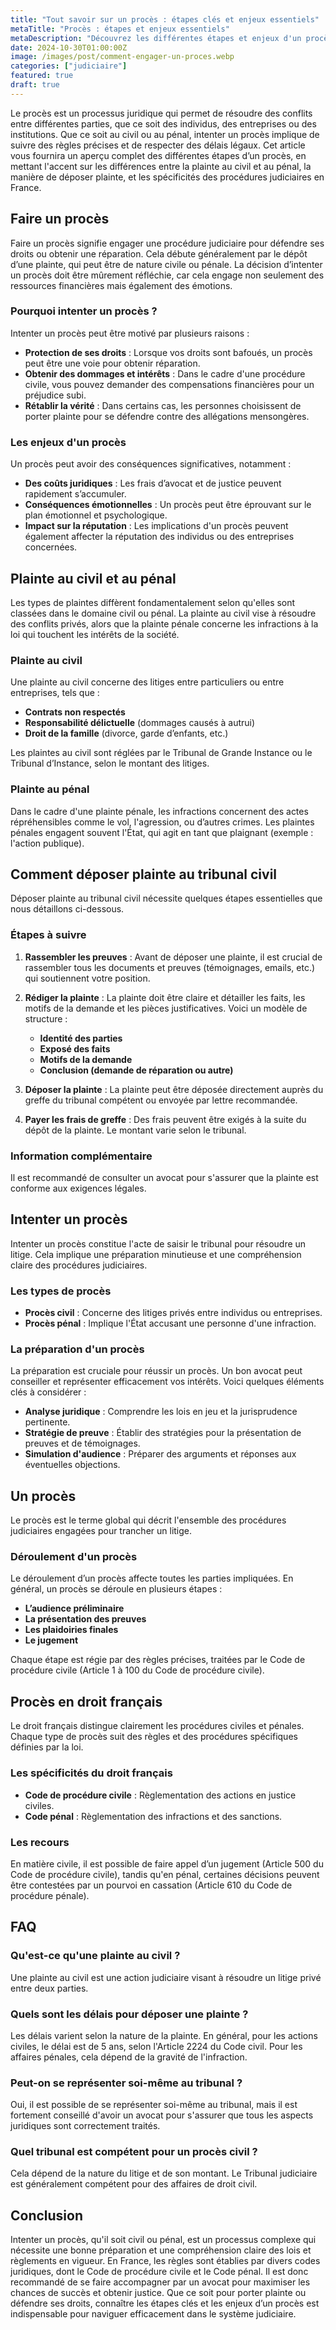 ```yaml
---
title: "Tout savoir sur un procès : étapes clés et enjeux essentiels"
metaTitle: "Procès : étapes et enjeux essentiels"
metaDescription: "Découvrez les différentes étapes et enjeux d'un procès civil et pénal en droit français."
date: 2024-10-30T01:00:00Z
image: /images/post/comment-engager-un-proces.webp
categories: ["judiciaire"]
featured: true
draft: true
---
```


Le procès est un processus juridique qui permet de résoudre des conflits entre différentes parties, que ce soit des individus, des entreprises ou des institutions. Que ce soit au civil ou au pénal, intenter un procès implique de suivre des règles précises et de respecter des délais légaux. Cet article vous fournira un aperçu complet des différentes étapes d’un procès, en mettant l'accent sur les différences entre la plainte au civil et au pénal, la manière de déposer plainte, et les spécificités des procédures judiciaires en France.

## Faire un procès

Faire un procès signifie engager une procédure judiciaire pour défendre ses droits ou obtenir une réparation. Cela débute généralement par le dépôt d’une plainte, qui peut être de nature civile ou pénale. La décision d’intenter un procès doit être mûrement réfléchie, car cela engage non seulement des ressources financières mais également des émotions.

### Pourquoi intenter un procès ?

Intenter un procès peut être motivé par plusieurs raisons :
- **Protection de ses droits** : Lorsque vos droits sont bafoués, un procès peut être une voie pour obtenir réparation.
- **Obtenir des dommages et intérêts** : Dans le cadre d'une procédure civile, vous pouvez demander des compensations financières pour un préjudice subi.
- **Rétablir la vérité** : Dans certains cas, les personnes choisissent de porter plainte pour se défendre contre des allégations mensongères.

### Les enjeux d'un procès

Un procès peut avoir des conséquences significatives, notamment :
- **Des coûts juridiques** : Les frais d’avocat et de justice peuvent rapidement s’accumuler.
- **Conséquences émotionnelles** : Un procès peut être éprouvant sur le plan émotionnel et psychologique.
- **Impact sur la réputation** : Les implications d'un procès peuvent également affecter la réputation des individus ou des entreprises concernées.

## Plainte au civil et au pénal

Les types de plaintes diffèrent fondamentalement selon qu'elles sont classées dans le domaine civil ou pénal. La plainte au civil vise à résoudre des conflits privés, alors que la plainte pénale concerne les infractions à la loi qui touchent les intérêts de la société.

### Plainte au civil

Une plainte au civil concerne des litiges entre particuliers ou entre entreprises, tels que :
- **Contrats non respectés**
- **Responsabilité délictuelle** (dommages causés à autrui)
- **Droit de la famille** (divorce, garde d’enfants, etc.)

Les plaintes au civil sont réglées par le Tribunal de Grande Instance ou le Tribunal d’Instance, selon le montant des litiges.

### Plainte au pénal

Dans le cadre d'une plainte pénale, les infractions concernent des actes répréhensibles comme le vol, l'agression, ou d’autres crimes. Les plaintes pénales engagent souvent l'État, qui agit en tant que plaignant (exemple : l'action publique).

## Comment déposer plainte au tribunal civil

Déposer plainte au tribunal civil nécessite quelques étapes essentielles que nous détaillons ci-dessous.

### Étapes à suivre

1. **Rassembler les preuves** : Avant de déposer une plainte, il est crucial de rassembler tous les documents et preuves (témoignages, emails, etc.) qui soutiennent votre position.
   
2. **Rédiger la plainte** : La plainte doit être claire et détailler les faits, les motifs de la demande et les pièces justificatives. Voici un modèle de structure :
   - **Identité des parties**
   - **Exposé des faits**
   - **Motifs de la demande**
   - **Conclusion (demande de réparation ou autre)**

3. **Déposer la plainte** : La plainte peut être déposée directement auprès du greffe du tribunal compétent ou envoyée par lettre recommandée.

4. **Payer les frais de greffe** : Des frais peuvent être exigés à la suite du dépôt de la plainte. Le montant varie selon le tribunal.

### Information complémentaire

Il est recommandé de consulter un avocat pour s'assurer que la plainte est conforme aux exigences légales.

## Intenter un procès

Intenter un procès constitue l'acte de saisir le tribunal pour résoudre un litige. Cela implique une préparation minutieuse et une compréhension claire des procédures judiciaires.

### Les types de procès

- **Procès civil** : Concerne des litiges privés entre individus ou entreprises.
- **Procès pénal** : Implique l'État accusant une personne d'une infraction.

### La préparation d'un procès

La préparation est cruciale pour réussir un procès. Un bon avocat peut conseiller et représenter efficacement vos intérêts. Voici quelques éléments clés à considérer :
- **Analyse juridique** : Comprendre les lois en jeu et la jurisprudence pertinente.
- **Stratégie de preuve** : Établir des stratégies pour la présentation de preuves et de témoignages.
- **Simulation d'audience** : Préparer des arguments et réponses aux éventuelles objections.

## Un procès

Le procès est le terme global qui décrit l'ensemble des procédures judiciaires engagées pour trancher un litige.

### Déroulement d'un procès

Le déroulement d’un procès affecte toutes les parties impliquées. En général, un procès se déroule en plusieurs étapes :
- **L’audience préliminaire**
- **La présentation des preuves**
- **Les plaidoiries finales**
- **Le jugement**

Chaque étape est régie par des règles précises, traitées par le Code de procédure civile (Article 1 à 100 du Code de procédure civile).

## Procès en droit français

Le droit français distingue clairement les procédures civiles et pénales. Chaque type de procès suit des règles et des procédures spécifiques définies par la loi.

### Les spécificités du droit français

- **Code de procédure civile** : Règlementation des actions en justice civiles.
- **Code pénal** : Règlementation des infractions et des sanctions.

### Les recours

En matière civile, il est possible de faire appel d’un jugement (Article 500 du Code de procédure civile), tandis qu'en pénal, certaines décisions peuvent être contestées par un pourvoi en cassation (Article 610 du Code de procédure pénale).

## FAQ

### Qu'est-ce qu'une plainte au civil ?

Une plainte au civil est une action judiciaire visant à résoudre un litige privé entre deux parties.

### Quels sont les délais pour déposer une plainte ?

Les délais varient selon la nature de la plainte. En général, pour les actions civiles, le délai est de 5 ans, selon l'Article 2224 du Code civil. Pour les affaires pénales, cela dépend de la gravité de l'infraction.

### Peut-on se représenter soi-même au tribunal ?

Oui, il est possible de se représenter soi-même au tribunal, mais il est fortement conseillé d'avoir un avocat pour s'assurer que tous les aspects juridiques sont correctement traités.

### Quel tribunal est compétent pour un procès civil ?

Cela dépend de la nature du litige et de son montant. Le Tribunal judiciaire est généralement compétent pour des affaires de droit civil.

## Conclusion

Intenter un procès, qu'il soit civil ou pénal, est un processus complexe qui nécessite une bonne préparation et une compréhension claire des lois et règlements en vigueur. En France, les règles sont établies par divers codes juridiques, dont le Code de procédure civile et le Code pénal. Il est donc recommandé de se faire accompagner par un avocat pour maximiser les chances de succès et obtenir justice. Que ce soit pour porter plainte ou défendre ses droits, connaître les étapes clés et les enjeux d’un procès est indispensable pour naviguer efficacement dans le système judiciaire.